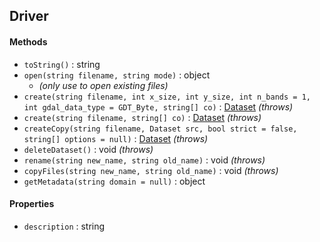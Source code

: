 ## Driver

#### Methods

- `toString()` : string
- `open(string filename, string mode)` : object
    + *(only use to open existing files)*
- `create(string filename, int x_size, int y_size, int n_bands = 1, int gdal_data_type = GDT_Byte, string[] co)` : [Dataset](dataset.md) *(throws)*
- `create(string filename, string[] co)` : [Dataset](dataset.md) *(throws)*
- `createCopy(string filename, Dataset src, bool strict = false, string[] options = null)` : [Dataset](dataset.md) *(throws)*
- `deleteDataset()` : void *(throws)*
- `rename(string new_name, string old_name)` : void *(throws)*
- `copyFiles(string new_name, string old_name)` : void *(throws)*
- `getMetadata(string domain = null)` : object

#### Properties

- `description` : string